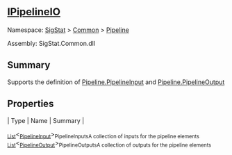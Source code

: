 # <sub>[IPipelineIO](./IPipelineIO.md)</sub>

Namespace: [SigStat]() > [Common](./../README.md) > [Pipeline](./README.md)

Assembly: SigStat.Common.dll

## Summary
Supports the definition of [Pipeline.PipelineInput](https://github.com/hargitomi97/sigstat/blob/master/docs/md/SigStat/Common/Pipeline/PipelineInput.md) and [Pipeline.PipelineOutput](https://github.com/hargitomi97/sigstat/blob/master/docs/md/SigStat/Common/Pipeline/PipelineOutput.md)

## Properties

| Type | Name | Summary | 

<sub>[List](https://docs.microsoft.com/en-us/dotnet/api/System.Collections.Generic.List-1)</sub>\<<sub>[PipelineInput](./PipelineInput.md)</sub>><sub>PipelineInputs</sub><sub>A collection of inputs for the pipeline elements</sub>
<sub>[List](https://docs.microsoft.com/en-us/dotnet/api/System.Collections.Generic.List-1)</sub>\<<sub>[PipelineOutput](./PipelineOutput.md)</sub>><sub>PipelineOutputs</sub><sub>A collection of outputs for the pipeline elements</sub>


